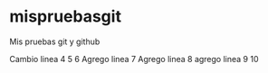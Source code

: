 # mispruebasgit
Mis pruebas git y github

Cambio linea 4
5
6
Agrego linea 7
Agrego linea 8
agrego linea 9
10
